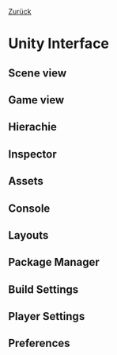 [Zurück](https://github.com/AtmoGD/UnityTut)

# Unity Interface

## Scene view

## Game view

## Hierachie

## Inspector

## Assets

## Console

## Layouts

## Package Manager

## Build Settings

## Player Settings

## Preferences
